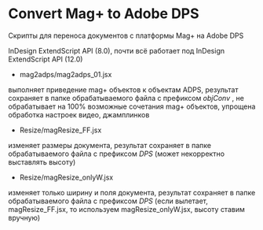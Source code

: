 # Convert Mag+ to Adobe DPS

Скрипты для переноса документов с платформы Mag+ на Adobe DPS

InDesign ExtendScript API (8.0), почти всё работает под InDesign ExtendScript API (12.0)

* mag2adps/mag2adps_01.jsx

выполняет приведение mag+ объектов к объектам ADPS, 
результат сохраняет в папке обрабатываемого файла с префиксом _objConv_ ,
не обрабатывает на 100% возможные сочетания mag+ объектов, упрощена обработка настроек видео, джамплинков

* Resize/magResize_FF.jsx

изменяет размеры документа, 
результат сохраняет в папке обрабатываемого файла с префиксом _DPS_ (может некорректно выставлять высоту)

* Resize/magResize_onlyW.jsx 

изменяет только ширину и поля документа, 
результат сохраняет в папке обрабатываемого файла с префиксом _DPS_ 
(если вылетает, magResize_FF.jsx, то используем magResize_onlyW.jsx, высоту ставим вручную)

